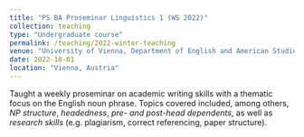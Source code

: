 ```yaml
---
title: "PS BA Proseminar Linguistics 1 (WS 2022)"
collection: teaching
type: "Undergraduate course"
permalink: /teaching/2022-winter-teaching
venue: "University of Vienna, Department of English and American Studies"
date: 2022-10-01
location: "Vienna, Austria"
---
```


Taught a weekly proseminar on academic writing skills with a thematic focus on the English noun phrase. Topics covered included, among others, _NP structure_, _headedness_, _pre- and post-head dependents_, as well as _research skills_ (e.g. plagiarism, correct referencing, paper structure).
